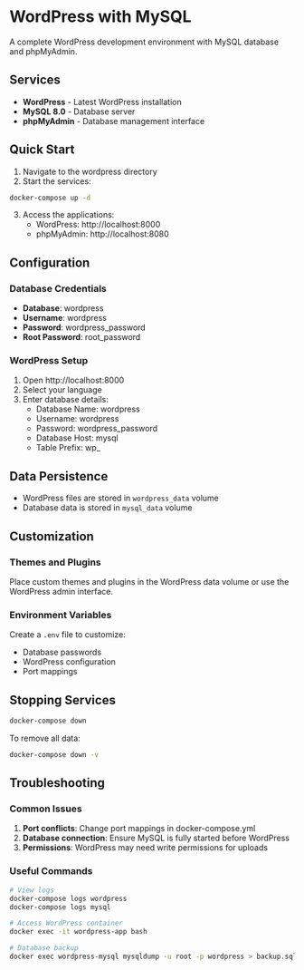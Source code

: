 # WordPress with MySQL

A complete WordPress development environment with MySQL database and phpMyAdmin.

## Services

- **WordPress** - Latest WordPress installation
- **MySQL 8.0** - Database server
- **phpMyAdmin** - Database management interface

## Quick Start

1. Navigate to the wordpress directory
2. Start the services:

```bash
docker-compose up -d
```

3. Access the applications:
   - WordPress: http://localhost:8000
   - phpMyAdmin: http://localhost:8080

## Configuration

### Database Credentials
- **Database**: wordpress
- **Username**: wordpress
- **Password**: wordpress_password
- **Root Password**: root_password

### WordPress Setup
1. Open http://localhost:8000
2. Select your language
3. Enter database details:
   - Database Name: wordpress
   - Username: wordpress
   - Password: wordpress_password
   - Database Host: mysql
   - Table Prefix: wp_

## Data Persistence

- WordPress files are stored in `wordpress_data` volume
- Database data is stored in `mysql_data` volume

## Customization

### Themes and Plugins
Place custom themes and plugins in the WordPress data volume or use the WordPress admin interface.

### Environment Variables
Create a `.env` file to customize:
- Database passwords
- WordPress configuration
- Port mappings

## Stopping Services

```bash
docker-compose down
```

To remove all data:
```bash
docker-compose down -v
```

## Troubleshooting

### Common Issues
1. **Port conflicts**: Change port mappings in docker-compose.yml
2. **Database connection**: Ensure MySQL is fully started before WordPress
3. **Permissions**: WordPress may need write permissions for uploads

### Useful Commands
```bash
# View logs
docker-compose logs wordpress
docker-compose logs mysql

# Access WordPress container
docker exec -it wordpress-app bash

# Database backup
docker exec wordpress-mysql mysqldump -u root -p wordpress > backup.sql
```
